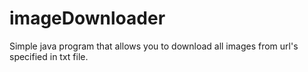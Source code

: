 # imageDownloader

Simple java program that allows you to download all images from url's specified in txt file.
